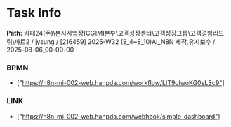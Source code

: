 # Task Info

**Path:** 카페24(주)\본사사업장\[CG]MI본부\고객성장센터\고객성장그룹\고객경험리드팀\파트2 / jysung / [216459] 2025-W32 (8_4~8_10)AI_N8N 제작,유지보수 / 2025-08-06_00-00-00

### BPMN
- ["https://n8n-mi-002-web.hanpda.com/workflow/LIT9olwoKG0sLSc9"]

### LINK
- ["https://n8n-mi-002-web.hanpda.com/webhook/simple-dashboard"]

